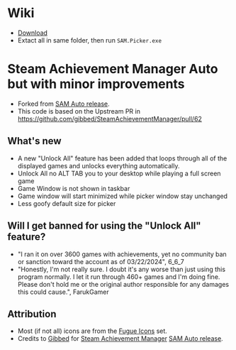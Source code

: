 # Wiki

- [Download](https://github.com/lmaogoodcodenotreally/SteamAchievementManager-Auto/releases/)
- Extact all in same folder, then run `SAM.Picker.exe`


# Steam Achievement Manager Auto but with minor improvements
- Forked from [SAM Auto release](https://github.com/FarukGamer/SteamAchievementManager-Auto/releases/latest).
- This code is based on the Upstream PR in https://github.com/gibbed/SteamAchievementManager/pull/62


## What's new
- A new "Unlock All" feature has been added that loops through all of the displayed games and unlocks everything automatically.
- Unlock All no ALT TAB you to your desktop while playing a full screen game
- Game Window is not shown in taskbar
- Game window will start minimized while picker window stay unchanged
- Less goofy default size for picker

## Will I get banned for using the "Unlock All" feature?

- "I ran it on over 3600 games with achievements, yet no community ban or sanction toward the account as of 03/22/2024", 6_6_7
- "Honestly, I'm not really sure. I doubt it's any worse than just using this program normally. I let it run through 460+ games and I'm doing fine. Please don't hold me or the original author responsible for any damages this could cause.", FarukGamer

## Attribution

- Most (if not all) icons are from the [Fugue Icons](http://p.yusukekamiyamane.com/) set.
- Credits to [Gibbed](https://github.com/gibbed/) for [Steam Achievement Manager](https://github.com/gibbed/SteamAchievementManager) 
 [SAM Auto release](https://github.com/FarukGamer/SteamAchievementManager-Auto/releases/latest).
